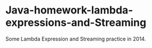 # Java-homework-lambda-expressions-and-Streaming

Some Lambda Expression and Streaming practice in 2014.
